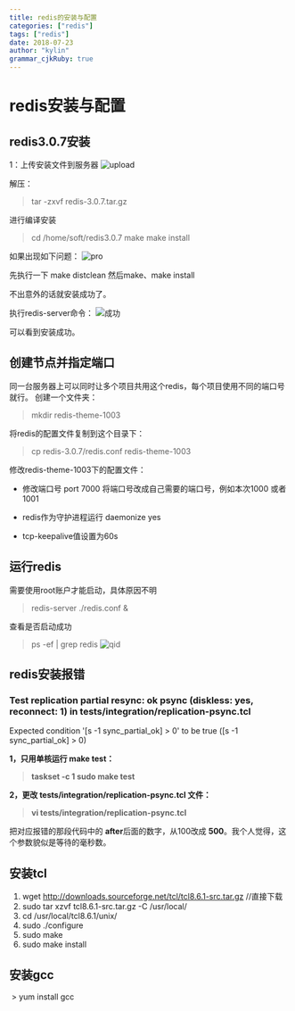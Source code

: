 ```yaml
---
title: redis的安装与配置
categories: ["redis"]
tags: ["redis"]
date: 2018-07-23
author: "kylin"
grammar_cjkRuby: true
---
```

# redis安装与配置

## redis3.0.7安装
1：上传安装文件到服务器
![upload](images\upload.png)

解压：
> tar -zxvf redis-3.0.7.tar.gz

进行编译安装

>cd /home/soft/redis3.0.7
>make
>make install

如果出现如下问题：
![pro](images\pro.png)

先执行一下 make distclean
然后make、make install

不出意外的话就安装成功了。

执行redis-server命令：
![成功](images\成功.png)

可以看到安装成功。

## 创建节点并指定端口
同一台服务器上可以同时让多个项目共用这个redis，每个项目使用不同的端口号就行。
创建一个文件夹：
> mkdir redis-theme-1003

将redis的配置文件复制到这个目录下：
> cp redis-3.0.7/redis.conf redis-theme-1003

修改redis-theme-1003下的配置文件：
* 修改端口号
   port 7000 将端口号改成自己需要的端口号，例如本次1000 或者1001

* redis作为守护进程运行
  daemonize yes

* tcp-keepalive值设置为60s

## 运行redis
需要使用root账户才能启动，具体原因不明
> redis-server ./redis.conf &

查看是否启动成功
> ps -ef | grep redis
> ![qid](images\qid.png)

## redis安装报错

###  Test replication partial resync: ok psync (diskless: yes, reconnect: 1) in tests/integration/replication-psync.tcl

Expected condition '[s -1 sync_partial_ok] > 0' to be true ([s -1 sync_partial_ok] > 0)

**1，只用单核运行 make test：**

> **taskset -c 1 sudo make test**

**2，更改 tests/integration/replication-psync.tcl 文件：**

> **vi tests/integration/replication-psync.tcl**

把对应报错的那段代码中的 **after**后面的数字，从100改成 **500**。我个人觉得，这个参数貌似是等待的毫秒数。

## 安装tcl

1. wget http://downloads.sourceforge.net/tcl/tcl8.6.1-src.tar.gz           //直接下载 
2. sudo tar xzvf tcl8.6.1-src.tar.gz  -C /usr/local/  
3. cd  /usr/local/tcl8.6.1/unix/  
4. sudo ./configure  
5. sudo make  
6. sudo make install 

## 安装gcc 

 > yum install gcc 





